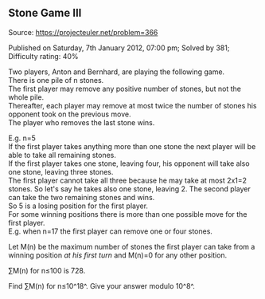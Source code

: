 Stone Game III
--------------

Source: https://projecteuler.net/problem=366

Published on Saturday, 7th January 2012, 07:00 pm; Solved by 381;
Difficulty rating: 40%

Two players, Anton and Bernhard, are playing the following game.\
 There is one pile of n stones.\
 The first player may remove any positive number of stones, but not the
whole pile.\
 Thereafter, each player may remove at most twice the number of stones
his opponent took on the previous move.\
 The player who removes the last stone wins.

E.g. n=5\
 If the first player takes anything more than one stone the next player
will be able to take all remaining stones.\
 If the first player takes one stone, leaving four, his opponent will
take also one stone, leaving three stones.\
 The first player cannot take all three because he may take at most
2x1=2 stones. So let's say he takes also one stone, leaving 2. The
second player can take the two remaining stones and wins.\
 So 5 is a losing position for the first player.\
 For some winning positions there is more than one possible move for the
first player.\
 E.g. when n=17 the first player can remove one or four stones.

Let M(n) be the maximum number of stones the first player can take from
a winning position *at his first turn* and M(n)=0 for any other
position.

∑M(n) for n≤100 is 728.

Find ∑M(n) for n≤10^18^. Give your answer modulo 10^8^.
